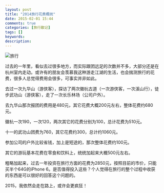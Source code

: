 ```yaml
---
layout: post
title: "2014旅行花费概统"
date: 2015-02-01 15:44
comments: true
categories: [旅行散记]
tags: []
keywords: 
description: 
---
```

![旅行](http://www.5fen.com/uploads/allimg/131104/97-1311040KJ0Y3.png)

过去的一年里，看似去过很多地方，而实际跟团远足的次数并不多，大部分还是在杭州室内走动。或许有的朋友会羡慕我这种游走江湖的生活，也会揣测旅行的花费，很多人总觉得费用会很多，可事实并非如此。

去过一次九华山（游侠客），探访了两次徽杭古道（一次游侠客，一次溪山行），徒步武功山（游侠客），走了一次长乐林场（公司户外）。

<!--more-->
去九华山那次报团的费用是480元，其它花费大概200元左右，整体花费约680元。

徽杭一次190，一次120，两次其它的花费分别为100，总计花费为510元。

十一的武功山团费为760，其它花费约300，总计约1060元。

参加公司的户外比较省钱，加上是短途的，那次整体花费约100元。

其它的游玩基本花费在零食和饮料上，统统加起来大概500元左右。

粗略加起来，过去一年投资在旅行方面的花费为2850元，按照目前的市价，只能买半个64G的iPhone 6。是否值得投入这些？个人觉得在旅行的整个过程中收获的东西是可以很好的回答这个问题的。

2015，我依然会走在路上，或许会更疯狂！